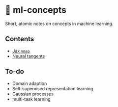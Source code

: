 # 📓 ml-concepts

Short, atomic notes on concepts in machine learning.


## Contents 

- [Jax `vmap`](jax-vmap.md)
- [Neural tangents](neural-tangents.md)

## To-do 

- Domain adaption 
- Self-supervised representation learning 
- Gaussian processes 
- multi-task learning